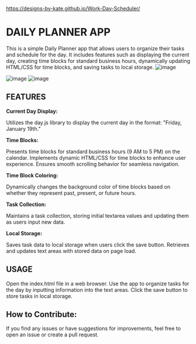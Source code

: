 https://designs-by-kate.github.io/Work-Day-Scheduler/

# **DAILY PLANNER APP**

This is a simple Daily Planner app that allows users to organize their tasks and schedule for the day.
It includes features such as displaying the current day, creating time blocks for standard business hours, dynamically updating HTML/CSS for time blocks, and saving tasks to local storage.
![image](https://github.com/designs-by-kate/Work-Day-Scheduler/assets/146155569/648f79d0-96e1-4f3b-85cb-49ce5871bbb7)

![image](https://github.com/designs-by-kate/Work-Day-Scheduler/assets/146155569/bd6a887d-27d8-4cd3-a3c2-13fa518a4a09)
![image](https://github.com/designs-by-kate/Work-Day-Scheduler/assets/146155569/873c6e5d-3101-4be6-bbae-497bd6aae575)



## **FEATURES**

**Current Day Display:**

Utilizes the day.js library to display the current day in the format: "Friday, January 19th."

**Time Blocks:**

Presents time blocks for standard business hours (9 AM to 5 PM) on the calendar.
Implements dynamic HTML/CSS for time blocks to enhance user experience.
Ensures smooth scrolling behavior for seamless navigation.

**Time Block Coloring:**

Dynamically changes the background color of time blocks based on whether they represent past, present, or future hours.

**Task Collection:**

Maintains a task collection, storing initial textarea values and updating them as users input new data.

**Local Storage:**

Saves task data to local storage when users click the save button.
Retrieves and updates text areas with stored data on page load.

## **USAGE**

Open the index.html file in a web browser.
Use the app to organize tasks for the day by inputting information into the text areas.
Click the save button to store tasks in local storage.


## **How to Contribute:**

If you find any issues or have suggestions for improvements, feel free to open an issue or create a pull request.

